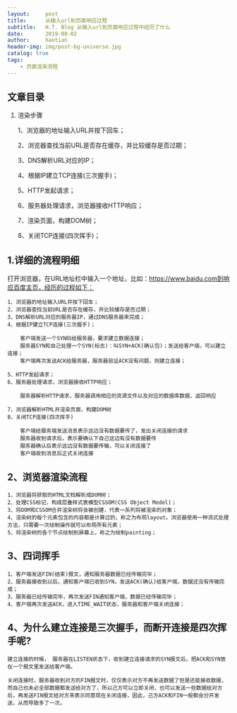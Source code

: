 ```yaml
---
layout:     post
title:      从输入url到页面响应过程
subtitle:   H.T. Blog 从输入url到页面响应过程中经历了什么
date:       2019-08-02
author:     haotian
header-img: img/post-bg-universe.jpg
catalog: true
tags:
    - 页面渲染流程
---
```


## 文章目录
1. 渲染步骤

    1、浏览器的地址输入URL并按下回车；

    2、浏览器查找当前URL是否存在缓存，并比较缓存是否过期；

    3、DNS解析URL对应的IP；

    4、根据IP建立TCP连接(三次握手)；

    5、HTTP发起请求；

    6、服务器处理请求，浏览器接收HTTP响应；

    7、渲染页面，构建DOM树；

    8、关闭TCP连接(四次挥手)；

## 1.详细的流程明细
打开浏览器，在URL地址栏中输入一个地址，比如：https://www.baidu.com到响应百度主页，经历的过程如下：

    1、浏览器的地址输入URL并按下回车；
    2、浏览器查找当前URL是否存在缓存，并比较缓存是否过期；
    3、DNS解析URL对应的服务器IP，通过DNS服务器来完成；
    4、根据IP建立TCP连接(三次握手)；

        客户端发送一个SYN码给服务器，要求建立数据连接；
        服务器SYN和自己处理一个SYN(标志)：叫SYN+ACK(确认包)；发送给客户端，可以建立连接；
        客户端再次发送ACK给服务器，服务器验证ACK没有问题，则建立连接；

    5、HTTP发起请求；
    6、服务器处理请求，浏览器接收HTTP响应；

        服务器解析HTTP请求，服务器调用相应的资源文件以及对应的数据库数据，返回响应

    7、浏览器解析HTML并渲染页面，构建DOM树
    8、关闭TCP连接(四次挥手)

        客户端给服务端发送消息表示这边没有数据要传了，发出关闭连接的请求
        服务器收到请求后，表示要确认下自己这边有没有数据要传
        服务器确认后表示这边没有数据要传输，可以关闭连接了
        客户端收到消息后正式关闭连接

## 2、浏览器渲染流程
    1、浏览器将获取的HTML文档解析成DOM树；
    2、处理CSS标记，构成层叠样式表模型CSSOM(CSS Object Model)；
    3、将DOM和CSSOM合并渲染树将会被创建，代表一系列将被渲染的对象；
    4、渲染树的每个元素包含的内容都是计算过的，称之为布局layout。浏览器使用一种流式处理方法，只需要一次绘制操作就可以布局所有元素；
    5、将渲染树的各个节点绘制到屏幕上，称之为绘制painting；
## 3、四词挥手
    1、客户端发送FIN(结束)报文，通知服务器数据已经传输完毕；
    2、服务器接收到以后，通知客户端已收到SYN，发送ACK(确认)给客户端，数据还没有传输完成；
    3、服务器已经传输完毕，再次发送FIN通知客户端，数据已经传输完毕；
    4、客户端再次发送ACK，进入TIME_WAIT状态，服务器和客户端关闭连接；
## 4、为什么建立连接是三次握手，而断开连接是四次挥手呢?
    建立连接的时候， 服务器在LISTEN状态下，收到建立连接请求的SYN报文后，把ACK和SYN放在一个报文里发送给客户端。 

    关闭连接时，服务器收到对方的FIN报文时，仅仅表示对方不再发送数据了但是还能接收数据，而自己也未必全部数据都发送给对方了，所以己方可以立即关闭，也可以发送一些数据给对方后，再发送FIN报文给对方来表示同意现在关闭连接，因此，己方ACK和FIN一般都会分开发送，从而导致多了一次。